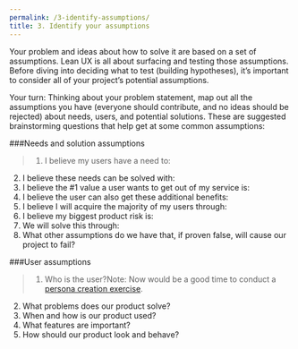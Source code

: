 ```yaml
---
permalink: /3-identify-assumptions/
title: 3. Identify your assumptions
---
```

Your problem and ideas about how to solve it are based on a set of assumptions. Lean UX is all about surfacing and testing those assumptions. Before diving into deciding what to test (building hypotheses), it’s important to consider all of your project’s potential assumptions.

Your turn: Thinking about your problem statement, map out all the assumptions you have (everyone should contribute, and no ideas should be rejected) about needs, users, and potential solutions. These are suggested brainstorming questions that help get at some common assumptions:  

###Needs and solution assumptions

>1. I believe my users have a need to: 
2. I believe these needs can be solved with: 
3. I believe the #1 value a user wants to get out of my service is: 
4. I believe the user can also get these additional benefits: 
5. I believe I will acquire the majority of my users through: 
6. I believe my biggest product risk is: 
7. We will solve this through: 
8. What other assumptions do we have that, if proven false, will cause our project to fail? 

###User assumptions

  

>1. Who is the user?Note: Now would be a good time to conduct a [persona creation exercise](https://methods.18f.gov/personas/). 
2. What problems does our product solve? 
3. When and how is our product used? 
4. What features are important? 
5. How should our product look and behave? 
  
